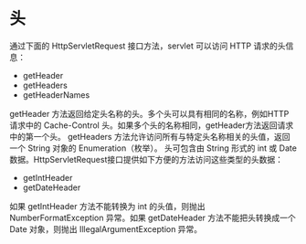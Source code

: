 头
====

通过下面的 HttpServletRequest 接口方法，servlet 可以访问 HTTP 请求的头信息：

* getHeader
* getHeaders
* getHeaderNames

getHeader 方法返回给定头名称的头。多个头可以具有相同的名称，例如HTTP 请求中的 Cache-Control 头。如果多个头的名称相同，getHeader方法返回请求中的第一个头。 getHeaders 方法允许访问所有与特定头名称相关的头值，返回一个 String 对象的 Enumeration（枚举）。
头可包含由 String 形式的 int 或 Date 数据。HttpServletRequest接口提供如下方便的方法访问这些类型的头数据：

* getIntHeader
* getDateHeader

如果 getIntHeader 方法不能转换为 int 的头值，则抛出NumberFormatException 异常。如果 getDateHeader 方法不能把头转换成一个 Date 对象，则抛出 IllegalArgumentException 异常。